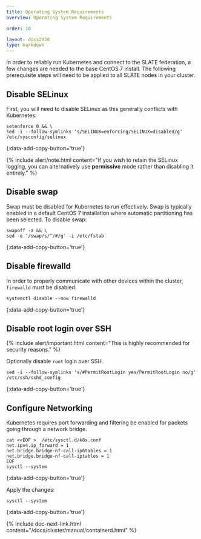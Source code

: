 ```yaml
---
title: Operating System Requirements
overview: Operating System Requirements

order: 10  

layout: docs2020
type: markdown
---
```


In order to reliably run Kubernetes and connect to the SLATE federation, a few changes are needed to the base CentOS 7 install. The following prerequisite steps will need to be applied to all SLATE nodes in your cluster. 

## Disable SELinux

First, you will need to disable SELinux as this generally conflicts with Kubernetes:

```shell
setenforce 0 && \
sed -i --follow-symlinks 's/SELINUX=enforcing/SELINUX=disabled/g' /etc/sysconfig/selinux
```
{:data-add-copy-button='true'}

{% include alert/note.html content="If you wish to retain the SELinux logging, you can alternatively use **permissive** mode rather than disabling it entirely." %}

## Disable swap

Swap must be disabled for Kubernetes to run effectively. Swap is typically enabled in a default CentOS 7 installation where automatic partitioning has been selected. To disable swap:

```shell
swapoff -a && \
sed -e '/swap/s/^/#/g' -i /etc/fstab
```
{:data-add-copy-button='true'}

## Disable firewalld

In order to properly communicate with other devices within the cluster, `firewalld` must be disabled:

```shell
systemctl disable --now firewalld
```
{:data-add-copy-button='true'}

## Disable root login over SSH

{% include alert/important.html content="This is highly recommended for security reasons." %}

Optionally disable `root` login over SSH.

```shell
sed -i --follow-symlinks 's/#PermitRootLogin yes/PermitRootLogin no/g' /etc/ssh/sshd_config
```
{:data-add-copy-button='true'}

## Configure Networking

Kubernetes requires port forwarding and filtering be enabled for packets going through a network bridge.

```shell
cat <<EOF >  /etc/sysctl.d/k8s.conf
net.ipv4.ip_forward = 1
net.bridge.bridge-nf-call-ip6tables = 1
net.bridge.bridge-nf-call-iptables = 1
EOF
sysctl --system
```
{:data-add-copy-button='true'}

Apply the changes:

```shell
sysctl --system
```
{:data-add-copy-button='true'}

{% include doc-next-link.html content="/docs/cluster/manual/containerd.html" %}